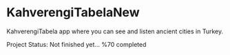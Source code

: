 # KahverengiTabelaNew
KahverengiTabela app where you can see and listen ancient cities in Turkey.

Project Status: Not finished yet... %70 completed
